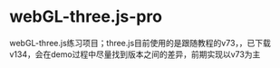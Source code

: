 # webGL-three.js-pro
webGL-three.js练习项目；three.js目前使用的是跟随教程的v73，，已下载v134，会在demo过程中尽量找到版本之间的差异，前期实现以v73为主
